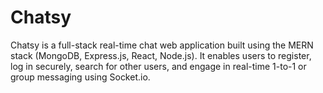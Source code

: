 # Chatsy
Chatsy is a full-stack real-time chat web application built using the MERN stack (MongoDB, Express.js, React, Node.js). It enables users to register, log in securely, search for other users, and engage in real-time 1-to-1 or group messaging using Socket.io. 
